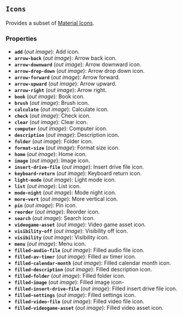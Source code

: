 <!--
SPDX-FileCopyrightText: 2023 Florian Blasius <co_sl@tutanota.com>
SPDX-License-Identifier: MIT
-->

## `Icons`

Provides a subset of [Material Icons](https://fonts.google.com/icons).

### Properties

-   **`add`** (_out_ _image_): Add icon.
-   **`arrow-back`** (_out_ _image_): Arrow back icon.
-   **`arrow-downward`** (_out_ _image_): Arrow downward icon.
-   **`arrow-drop-down`** (_out_ _image_): Arrow drop down icon.
-   **`arrow-forward`** (_out_ _image_): Arrow forward.
-   **`arrow-upward`** (_out_ _image_): Arrow upward.
-   **`arrow-right`** (_out_ _image_): Arrow right.
-   **`book`** (_out_ _image_): Book icon.
-   **`brush`** (_out_ _image_): Brush icon.
-   **`calculate`** (_out_ _image_): Calculate icon.
-   **`check`** (_out_ _image_): Check icon.
-   **`clear`** (_out_ _image_): Clear icon.
-   **`computer`** (_out_ _image_): Computer icon.
-   **`description`** (_out_ _image_): Description icon.
-   **`folder`** (_out_ _image_): Folder icon.
-   **`format-size`** (_out_ _image_): Format size icon.
-   **`home`** (_out_ _image_): Home icon.
-   **`image`** (_out_ _image_): Image icon.
-   **`insert-drive-file`** (_out_ _image_): Insert drive file icon.
-   **`keyboard-return`** (_out_ _image_): Keyboard return icon.
-   **`light-mode`** (_out_ _image_): Light mode icon.
-   **`list`** (_out_ _image_): List icon.
-   **`mode-night`** (_out_ _image_): Mode night icon.
-   **`more-vert`** (_out_ _image_): More vertical icon.
-   **`pin`** (_out_ _image_): Pin icon.
-   **`reorder`** (_out_ _image_): Reorder icon.
-   **`search`** (_out_ _image_): Search icon.
-   **`videogame-asset`** (_out_ _image_): Video game asset icon.
-   **`visibility-off`** (_out_ _image_): Visibility off icon.
-   **`visibility`** (_out_ _image_): Visibility icon.
-   **`menu`** (_out_ _image_): Menu icon.
-   **`filled-audio-file`** (_out_ _image_): Filled audio file icon.
-   **`filled-av-timer`** (_out_ _image_): Filled av timer icon.
-   **`filled-calendar-month`** (_out_ _image_): Filled calendar month icon.
-   **`filled-description`** (_out_ _image_): Filled description icon.
-   **`filled-folder`** (_out_ _image_): Filled folder icon.
-   **`filled-image`** (_out_ _image_): Filled image icon-
-   **`filled-insert-drive-file`** (_out_ _image_): Filled insert drive file icon.
-   **`filled-settings`** (_out_ _image_): Filled settings icon.
-   **`filled-video-file`** (_out_ _image_): Filled video file icon.
-   **`filled-videogame-asset`** (_out_ _image_): Filled video asset icon.